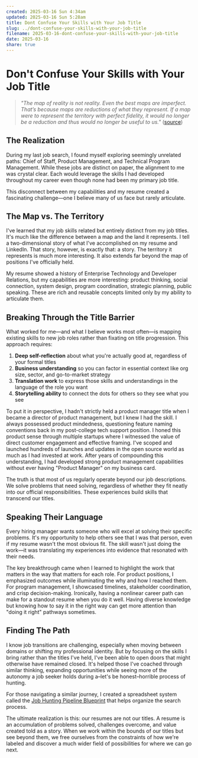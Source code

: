 ```yaml
---
created: 2025-03-16 Sun 4:34am
updated: 2025-03-16 Sun 5:28am
title: Dont Confuse Your Skills with Your Job Title
slug: ../dont-confuse-your-skills-with-your-job-title
filename: 2025-03-16-dont-confuse-your-skills-with-your-job-title
date: 2025-03-16
share: true
---
```

# Don't Confuse Your Skills with Your Job Title

> *"The map of reality is not reality. Even the best maps are imperfect. That’s because maps are reductions of what they represent. If a map were to represent the territory with perfect fidelity, it would no longer be a reduction and thus would no longer be useful to us."* 
> ([source](https://fs.blog/map-and-territory/))

## The Realization

During my last job search, I found myself exploring seemingly unrelated paths: Chief of Staff, Product Management, and Technical Program Management. While these jobs are distinct on paper, the alignment to me was crystal clear. Each would leverage the skills I had developed throughout my career even though none had been my primary job title.

This disconnect between my capabilities and my resume created a fascinating challenge—one I believe many of us face but rarely articulate.

## The Map vs. The Territory

I've learned that my job skills related but entirely distinct from my job titles. It's much like the difference between a map and the land it represents. I tell a two-dimensional story of what I've accomplished on my resume and LinkedIn. That story, however, is exactly that: a story. The territory it represents is much more interesting. It also extends far beyond the map of positions I've officially held.

My resume showed a history of Enterprise Technology and Developer Relations, but my capabilities are more interesting: product thinking, social connection, system design, program coordination, strategic planning, public speaking. These are rich and reusable concepts limited only by my ability to articulate them. 

## Breaking Through the Title Barrier

What worked for me—and what I believe works most often—is mapping existing skills to new job roles rather than fixating on title progression. This approach requires:

1. **Deep self-reflection** about what you're actually good at, regardless of your formal titles
2. **Business understanding** so you can factor in essential context like org size, sector, and go-to-market strategy
3. **Translation work** to express those skills and understandings in the language of the role you want
4. **Storytelling ability** to connect the dots for others so they see what you see

To put it in perspective, I hadn't strictly held a product manager title when I became a director of product management, but I knew I had the skill. I always possessed product mindedness, questioning feature naming conventions back in my post-college tech support position. I honed this product sense through multiple startups where I witnessed the value of direct customer engagement and effective framing. I've scoped and launched hundreds of launches and updates in the open source world as much as I had invested at work. After years of compounding this understanding, I had developed strong product management capabilities without ever having "Product Manager" on my business card. 

The truth is that most of us regularly operate beyond our job descriptions. We solve problems that need solving, regardless of whether they fit neatly into our official responsibilities. These experiences build skills that transcend our titles.

## Speaking Their Language

Every hiring manager wants someone who will excel at solving their specific problems. It's my opportunity to help others see that I was that person, even if my resume wasn't the most obvious fit. The skill wasn't just doing the work—it was translating my experiences into evidence that resonated with their needs.

The key breakthrough came when I learned to highlight the work that matters in the way that matters for each role. For product positions, I emphasized outcomes while illuminating the why and how I reached them. For program management, I showcased timelines, stakeholder coordination, and crisp decision-making. Ironically, having a nonlinear career path can make for a standout resume when you do it well. Having diverse knowledge but knowing how to say it in the right way can get more attention than "doing it right" pathways sometimes.

## Finding The Path

I know job transitions are challenging, especially when moving between domains or shifting my professional identity. But by focusing on the skills I bring rather than the titles I've held, I've been able to open doors that might otherwise have remained closed. It's helped those I've coached through similar thinking, expanding opportunities while seeing more of the autonomy a job seeker holds during a–let's be honest–horrible process of hunting.

For those navigating a similar journey, I created a spreadsheet system called the [Job Hunting Pipeline Blueprint](https://bit.ly/JobPipelineBrueprint) that helps organize the search process.

The ultimate realization is this: our resumes are not our titles. A resume is an accumulation of problems solved, challenges overcome, and value created told as a story. When we work within the bounds of our titles but see beyond them, we free ourselves from the constraints of how we're labeled and discover a much wider field of possibilities for where we can go next.

